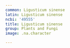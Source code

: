 ```yaml
---
common: Ligusticum sinense
latin: Ligusticum sinense
ncbi: '49555'
title: Ligusticum sinense
group: Plants and Fungi
image: .na.character

---
```

